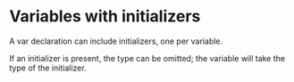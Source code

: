 
# Variables with initializers
A var declaration can include initializers, one per variable.

If an initializer is present, the type can be omitted; the variable will take the type of the initializer.